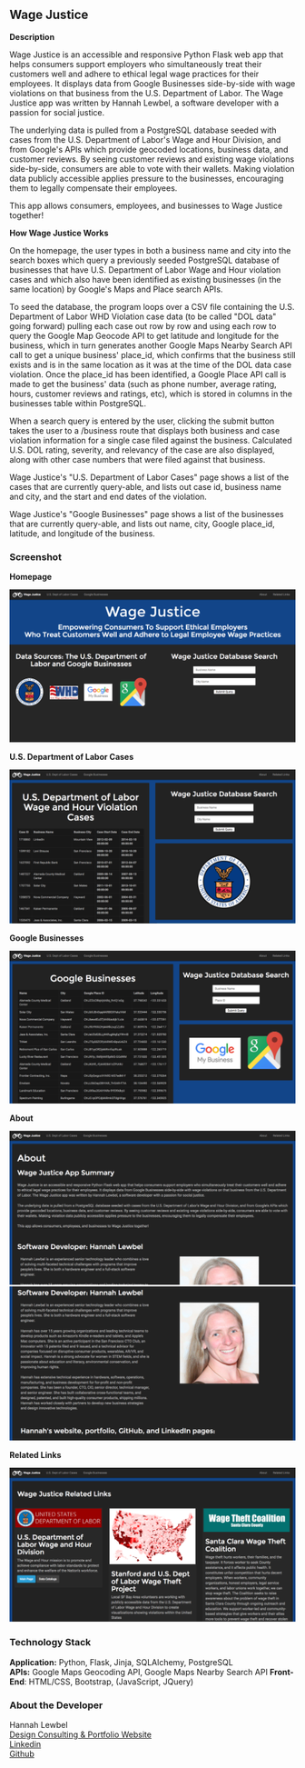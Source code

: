 Wage Justice
--------

**Description**

Wage Justice is an accessible and responsive Python Flask web app that helps consumers support employers who simultaneously treat their customers well and adhere to ethical legal wage practices for their employees. It displays data from Google Businesses side-by-side with wage violations on that business from the U.S. Department of Labor. The Wage Justice app was written by Hannah Lewbel, a software developer with a passion for social justice.

The underlying data is pulled from a PostgreSQL database seeded with cases from the U.S. Department of Labor's Wage and Hour Division, and from Google's APIs which provide geocoded locations, business data, and customer reviews. By seeing customer reviews and existing wage violations side-by-side, consumers are able to vote with their wallets. Making violation data publicly accessible applies pressure to the businesses, encouraging them to legally compensate their employees.

This app allows consumers, employees, and businesses to Wage Justice together!    

**How Wage Justice Works**

On the homepage, the user types in both a business name and city into the search boxes which query a previously seeded PostgreSQL database of businesses that have U.S. Department of Labor Wage and Hour violation cases and which also have been identified as existing businesses (in the same location) by Google's Maps and Place search APIs.

To seed the database, the program loops over a CSV file containing the U.S. Department of Labor WHD Violation case data (to be called "DOL data" going forward) pulling each case out row by row and using each row to query the Google Map Geocode API to get latitude and longitude for the business, which in turn generates another Google Maps Nearby Search API call to get a unique business' place_id, which confirms that the business still exists and is in the same location as it was at the time of the DOL data case violation. Once the place_id has been identified, a Google Place API call is made to get the business' data (such as phone number, average rating, hours, customer reviews and ratings, etc), which is stored in columns in the businesses table within PostgreSQL.

When a search query is entered by the user, clicking the submit button takes the user to a /business route that displays both business and case violation information for a single case filed against the business. Calculated U.S. DOL rating, severity, and relevancy of the case are also displayed, along with other case numbers that were filed against that business.

Wage Justice's "U.S. Department of Labor Cases" page shows a list of the cases that are currently query-able, and lists out case id, business name and city, and the start and end dates of the violation.

Wage Justice's "Google Businesses" page shows a list of the businesses that are currently query-able, and lists out name, city, Google place_id, latitude, and longitude of the business.


### Screenshot

**Homepage**

<img src="static/dol-proj-screen-01.png">

**U.S. Department of Labor Cases**

<img src="static/dol-proj-screen-02.png">

**Google Businesses**

<img src="static/dol-proj-screen-03.png">

**About**

<img src="static/dol-proj-screen-04.png">

<img src="static/dol-proj-screen-05.png">

**Related Links**

<img src="static/dol-proj-screen-06.png">


### Technology Stack

**Application:** Python, Flask, Jinja, SQLAlchemy, PostgreSQL    
**APIs:** Google Maps Geocoding API, Google Maps Nearby Search API
**Front-End**: HTML/CSS, Bootstrap, (JavaScript, JQuery)


### About the Developer    
Hannah Lewbel    
[Design Consulting & Portfolio Website](http://www.lewbelconsultancy.com/)   
[Linkedin](https://www.linkedin.com/in/hannah-lewbel-030932)    
[Github](https://github.com/hlewbel/hb-dol-project)



